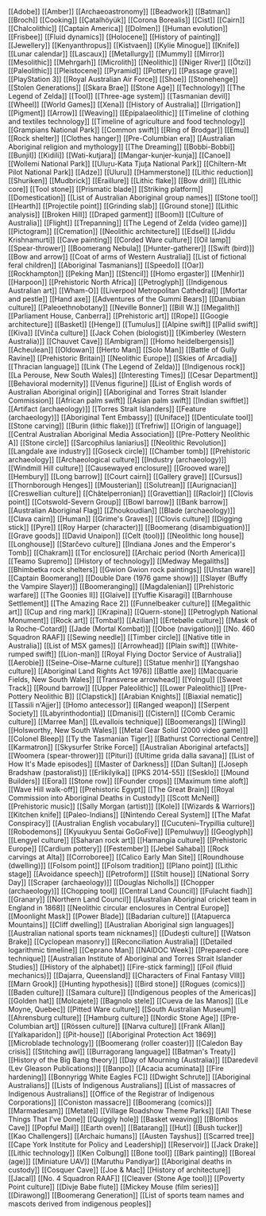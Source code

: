 [[Adobe]]
[[Amber]]
[[Archaeoastronomy]]
[[Beadwork]]
[[Batman]]
[[Broch]]
[[Cooking]]
[[Çatalhöyük]]
[[Corona Borealis]]
[[Cist]]
[[Cairn]]
[[Chalcolithic]]
[[Captain America]]
[[Dolmen]]
[[Human evolution]]
[[Frisbee]]
[[Fluid dynamics]]
[[Holocene]]
[[History of painting]]
[[Jewellery]]
[[Kenyanthropus]]
[[Kistvaen]]
[[Kylie Minogue]]
[[Knife]]
[[Lunar calendar]]
[[Lascaux]]
[[Metallurgy]]
[[Mummy]]
[[Mirror]]
[[Mesolithic]]
[[Mehrgarh]]
[[Microlith]]
[[Neolithic]]
[[Niger River]]
[[Ötzi]]
[[Paleolithic]]
[[Pleistocene]]
[[Pyramid]]
[[Pottery]]
[[Passage grave]]
[[PlayStation 3]]
[[Royal Australian Air Force]]
[[Shoe]]
[[Stonehenge]]
[[Stolen Generations]]
[[Skara Brae]]
[[Stone Age]]
[[Technology]]
[[The Legend of Zelda]]
[[Tool]]
[[Three-age system]]
[[Tasmanian devil]]
[[Wheel]]
[[World Games]]
[[Xena]]
[[History of Australia]]
[[Irrigation]]
[[Pigment]]
[[Arrow]]
[[Weaving]]
[[Epipalaeolithic]]
[[Timeline of clothing and textiles technology]]
[[Timeline of agriculture and food technology]]
[[Grampians National Park]]
[[Common swift]]
[[Ring of Brodgar]]
[[Emu]]
[[Rock shelter]]
[[Clothes hanger]]
[[Pre-Columbian era]]
[[Australian Aboriginal religion and mythology]]
[[The Dreaming]]
[[Bobbi-Bobbi]]
[[Bunjil]]
[[Kidili]]
[[Wati-kutjara]]
[[Mangar-kunjer-kunja]]
[[Canoe]]
[[Wollemi National Park]]
[[Uluṟu-Kata Tjuṯa National Park]]
[[Chiltern-Mt Pilot National Park]]
[[Adze]]
[[Uluru]]
[[Hammerstone]]
[[Lithic reduction]]
[[Shuriken]]
[[Mudbrick]]
[[Eraillure]]
[[Lithic flake]]
[[Bow drill]]
[[Lithic core]]
[[Tool stone]]
[[Prismatic blade]]
[[Striking platform]]
[[Domestication]]
[[List of Australian Aboriginal group names]]
[[Stone tool]]
[[Hearth]]
[[Projectile point]]
[[Grinding slab]]
[[Ground stone]]
[[Lithic analysis]]
[[Broken Hill]]
[[Draped garment]]
[[Boom]]
[[Culture of Australia]]
[[Flight]]
[[Trepanning]]
[[The Legend of Zelda (video game)]]
[[Pictogram]]
[[Cremation]]
[[Neolithic architecture]]
[[Edsel]]
[[Jiddu Krishnamurti]]
[[Cave painting]]
[[Corded Ware culture]]
[[Oil lamp]]
[[Spear-thrower]]
[[Boomerang Nebula]]
[[Hunter-gatherer]]
[[Swift (bird)]]
[[Bow and arrow]]
[[Coat of arms of Western Australia]]
[[List of fictional feral children]]
[[Aboriginal Tasmanians]]
[[Speedo]]
[[Oar]]
[[Rockhampton]]
[[Peking Man]]
[[Stencil]]
[[Homo ergaster]]
[[Menhir]]
[[Harpoon]]
[[Prehistoric North Africa]]
[[Petroglyph]]
[[Indigenous Australian art]]
[[Wham-O]]
[[Liverpool Metropolitan Cathedral]]
[[Mortar and pestle]]
[[Hand axe]]
[[Adventures of the Gummi Bears]]
[[Danubian culture]]
[[Paleoethnobotany]]
[[Neville Bonner]]
[[Bill W.]]
[[Megalith]]
[[Parliament House, Canberra]]
[[Prehistoric art]]
[[Rope]]
[[Googie architecture]]
[[Basket]]
[[Henge]]
[[Tumulus]]
[[Alpine swift]]
[[Pallid swift]]
[[Kiva]]
[[Vinča culture]]
[[Jack Cohen (biologist)]]
[[Kimberley (Western Australia)]]
[[Chauvet Cave]]
[[Ambigram]]
[[Homo heidelbergensis]]
[[Acheulean]]
[[Oldowan]]
[[Herto Man]]
[[Solo Man]]
[[Battle of Gully Ravine]]
[[Prehistoric Britain]]
[[Neolithic Europe]]
[[Skies of Arcadia]]
[[Thracian language]]
[[Link (The Legend of Zelda)]]
[[Indigenous rock]]
[[La Perouse, New South Wales]]
[[Interesting Times]]
[[Cesar Department]]
[[Behavioral modernity]]
[[Venus figurine]]
[[List of English words of Australian Aboriginal origin]]
[[Aboriginal and Torres Strait Islander Commission]]
[[African palm swift]]
[[Asian palm swift]]
[[Indian swiftlet]]
[[Artifact (archaeology)]]
[[Torres Strait Islanders]]
[[Feature (archaeology)]]
[[Aboriginal Tent Embassy]]
[[Uniface]]
[[Denticulate tool]]
[[Stone carving]]
[[Burin (lithic flake)]]
[[Trefriw]]
[[Origin of language]]
[[Central Australian Aboriginal Media Association]]
[[Pre-Pottery Neolithic A]]
[[Stone circle]]
[[Sarcophilus laniarius]]
[[Neolithic Revolution]]
[[Langdale axe industry]]
[[Goseck circle]]
[[Chamber tomb]]
[[Prehistoric archaeology]]
[[Archaeological culture]]
[[Industry (archaeology)]]
[[Windmill Hill culture]]
[[Causewayed enclosure]]
[[Grooved ware]]
[[Hembury]]
[[Long barrow]]
[[Court cairn]]
[[Gallery grave]]
[[Cursus]]
[[Thornborough Henges]]
[[Mousterian]]
[[Solutrean]]
[[Aurignacian]]
[[Creswellian culture]]
[[Châtelperronian]]
[[Gravettian]]
[[Racloir]]
[[Clovis point]]
[[Cotswold-Severn Group]]
[[Bowl barrow]]
[[Bank barrow]]
[[Australian Aboriginal Flag]]
[[Zhoukoudian]]
[[Blade (archaeology)]]
[[Clava cairn]]
[[Human]]
[[Grime's Graves]]
[[Clovis culture]]
[[Digging stick]]
[[Pyre]]
[[Roy Harper (character)]]
[[Boomerang (disambiguation)]]
[[Grave goods]]
[[David Unaipon]]
[[Celt (tool)]]
[[Neolithic long house]]
[[Longhouse]]
[[Starčevo culture]]
[[Indiana Jones and the Emperor's Tomb]]
[[Chakram]]
[[Tor enclosure]]
[[Archaic period (North America)]]
[[Teamo Supremo]]
[[History of technology]]
[[Medway Megaliths]]
[[Bhimbetka rock shelters]]
[[Gwion Gwion rock paintings]]
[[Unstan ware]]
[[Captain Boomerang]]
[[Double Dare (1976 game show)]]
[[Slayer (Buffy the Vampire Slayer)]]
[[Boomeranging]]
[[Magdalenian]]
[[Prehistoric warfare]]
[[The Goonies II]]
[[Glaive]]
[[Yuffie Kisaragi]]
[[Barnhouse Settlement]]
[[The Amazing Race 2]]
[[Funnelbeaker culture]]
[[Megalithic art]]
[[Cup and ring mark]]
[[Krapina]]
[[Quern-stone]]
[[Petroglyph National Monument]]
[[Rock art]]
[[Tomba!]]
[[Azilian]]
[[Ertebølle culture]]
[[Mask of la Roche-Cotard]]
[[Jade (Mortal Kombat)]]
[[Oboe (navigation)]]
[[No. 460 Squadron RAAF]]
[[Sewing needle]]
[[Timber circle]]
[[Native title in Australia]]
[[List of MSX games]]
[[Arrowhead]]
[[Plain swift]]
[[White-rumped swift]]
[[Lion-man]]
[[Royal Flying Doctor Service of Australia]]
[[Aerobie]]
[[Seine–Oise–Marne culture]]
[[Statue menhir]]
[[Yangshao culture]]
[[Aboriginal Land Rights Act 1976]]
[[Battle axe]]
[[Macquarie Fields, New South Wales]]
[[Transverse arrowhead]]
[[Yolngu]]
[[Sweet Track]]
[[Round barrow]]
[[Upper Paleolithic]]
[[Lower Paleolithic]]
[[Pre-Pottery Neolithic B]]
[[Clapstick]]
[[Arabian Knights]]
[[Biaxial nematic]]
[[Tassili n'Ajjer]]
[[Homo antecessor]]
[[Ranged weapon]]
[[Serpent Society]]
[[Labyrinthodontia]]
[[Dmanisi]]
[[Cistern]]
[[Comb Ceramic culture]]
[[Marree Man]]
[[Levallois technique]]
[[Boomerangs]]
[[Wing]]
[[Holsworthy, New South Wales]]
[[Metal Gear Solid (2000 video game)]]
[[Colonel Bleep]]
[[Ty the Tasmanian Tiger]]
[[Bathurst Correctional Centre]]
[[Karmatron]]
[[Skysurfer Strike Force]]
[[Australian Aboriginal artefacts]]
[[Woomera (spear-thrower)]]
[[Pituri]]
[[Ultime grida dalla savana]]
[[List of How It's Made episodes]]
[[Master of Darkness]]
[[Dan Sultan]]
[[Joseph Bradshaw (pastoralist)]]
[[Erlikilyika]]
[[PKS 2014-55]]
[[Sesklo]]
[[Mound Builders]]
[[Eora]]
[[Stone row]]
[[Founder crops]]
[[Maximum time aloft]]
[[Wave Hill walk-off]]
[[Prehistoric Egypt]]
[[The Great Brain]]
[[Royal Commission into Aboriginal Deaths in Custody]]
[[Scott McNeil]]
[[Prehistoric music]]
[[Sally Morgan (artist)]]
[[Kole]]
[[Wizards & Warriors]]
[[Kitchen knife]]
[[Paleo-Indians]]
[[Nintendo Cereal System]]
[[The Mafat Conspiracy]]
[[Australian English vocabulary]]
[[Cucuteni–Trypillia culture]]
[[Robodemons]]
[[Kyuukyuu Sentai GoGoFive]]
[[Pemulwuy]]
[[Geoglyph]]
[[Lengyel culture]]
[[Saharan rock art]]
[[Hamangia culture]]
[[Prehistoric Europe]]
[[Cardium pottery]]
[[Festember]]
[[Jebel Sahaba]]
[[Rock carvings at Alta]]
[[Corroboree]]
[[Calico Early Man Site]]
[[Roundhouse (dwelling)]]
[[Folsom point]]
[[Folsom tradition]]
[[Plano point]]
[[Lithic stage]]
[[Avoidance speech]]
[[Petroform]]
[[Stilt house]]
[[National Sorry Day]]
[[Scraper (archaeology)]]
[[Douglas Nicholls]]
[[Chopper (archaeology)]]
[[Chopping tool]]
[[Central Land Council]]
[[Fulacht fiadh]]
[[Granary]]
[[Northern Land Council]]
[[Australian Aboriginal cricket team in England in 1868]]
[[Neolithic circular enclosures in Central Europe]]
[[Moonlight Mask]]
[[Power Blade]]
[[Badarian culture]]
[[Atapuerca Mountains]]
[[Cliff dwelling]]
[[Australian Aboriginal sign languages]]
[[Australian national sports team nicknames]]
[[Dudești culture]]
[[Watson Brake]]
[[Cyclopean masonry]]
[[Reconciliation Australia]]
[[Detailed logarithmic timeline]]
[[Ceprano Man]]
[[NAIDOC Week]]
[[Prepared-core technique]]
[[Australian Institute of Aboriginal and Torres Strait Islander Studies]]
[[History of the alphabet]]
[[Fire-stick farming]]
[[Foil (fluid mechanics)]]
[[Dajarra, Queensland]]
[[Characters of Final Fantasy VIII]]
[[Marn Grook]]
[[Hunting hypothesis]]
[[Bird stone]]
[[Rogues (comics)]]
[[Baden culture]]
[[Samara culture]]
[[Indigenous peoples of the Americas]]
[[Golden hat]]
[[Molcajete]]
[[Bagnolo stele]]
[[Cueva de las Manos]]
[[Le Moyne, Quebec]]
[[Pitted Ware culture]]
[[South Australian Museum]]
[[Ahrensburg culture]]
[[Hamburg culture]]
[[Nordic Stone Age]]
[[Pre-Columbian art]]
[[Rössen culture]]
[[Narva culture]]
[[Frank Allan]]
[[Yalkaparidon]]
[[Pit-house]]
[[Aboriginal Protection Act 1869]]
[[Microblade technology]]
[[Boomerang (roller coaster)]]
[[Caledon Bay crisis]]
[[Stitching awl]]
[[Burragorang language]]
[[Batman's Treaty]]
[[History of the Big Bang theory]]
[[Day of Mourning (Australia)]]
[[Daredevil (Lev Gleason Publications)]]
[[Banpo]]
[[Acacia acuminata]]
[[Fire hardening]]
[[Bonnyrigg White Eagles FC]]
[[Dwight Schrute]]
[[Aboriginal Australians]]
[[Lists of Indigenous Australians]]
[[List of massacres of Indigenous Australians]]
[[Office of the Registrar of Indigenous Corporations]]
[[Coniston massacre]]
[[Boomerang (comics)]]
[[Marmadesam]]
[[Metate]]
[[Village Roadshow Theme Parks]]
[[All These Things That I've Done]]
[[Quiggly hole]]
[[Basket weaving]]
[[Blombos Cave]]
[[Popful Mail]]
[[Earth oven]]
[[Batarang]]
[[Hut]]
[[Bush tucker]]
[[Kao Challengers]]
[[Archaic humans]]
[[Austen Tayshus]]
[[Scarred tree]]
[[Cape York Institute for Policy and Leadership]]
[[Reservoir]]
[[Jack Drake]]
[[Lithic technology]]
[[Ken Colbung]]
[[Bone tool]]
[[Bark painting]]
[[Boreal (age)]]
[[Miniature UAV]]
[[Maruthu Pandiyar]]
[[Aboriginal deaths in custody]]
[[Cosquer Cave]]
[[Joe & Mac]]
[[History of architecture]]
[[Jacal]]
[[No. 4 Squadron RAAF]]
[[Cleaver (Stone Age tool)]]
[[Poverty Point culture]]
[[Divje Babe flute]]
[[Mickey Mouse (film series)]]
[[Dirawong]]
[[Boomerang Generation]]
[[List of sports team names and mascots derived from indigenous peoples]]
